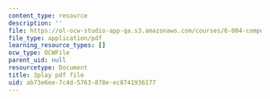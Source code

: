 ```yaml
---
content_type: resource
description: ''
file: https://ol-ocw-studio-app-qa.s3.amazonaws.com/courses/6-004-computation-structures-spring-2017/ab73e6ee7c4d5763878eec8741936177_SlwUHJ4kgjI.pdf
file_type: application/pdf
learning_resource_types: []
ocw_type: OCWFile
parent_uid: null
resourcetype: Document
title: 3play pdf file
uid: ab73e6ee-7c4d-5763-878e-ec8741936177
---
```

